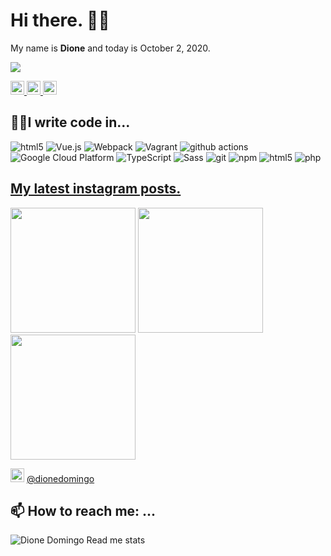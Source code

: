 # Hi there. 👌🏻

My name is **Dione** and today is October 2, 2020.

![](https://komarev.com/ghpvc/?username=dionedomingo&color=blue&style=flat-square&label=PROFILE+VIEWS)

<p>
    <a href="https://www.linkedin.com/dk/dionedomingo/">
        <img alt="Dione Domingo" width="22px" src="https://cdn.jsdelivr.net/npm/simple-icons@v3/icons/linkedin.svg" />
    </a>
    <a href="https://twitter.com/dionedomingo">
        <img alt="Dione's Leetcode" width="22px" src="https://cdn.jsdelivr.net/npm/simple-icons@v3/icons/twitter.svg" />
    </a>
    <a href="https://medium.com/@dionedomingo">
        <img alt="Dione's Medium" width="22px" src="https://cdn.jsdelivr.net/npm/simple-icons@v3/icons/medium.svg" />
    </a>
</p>

## 👨‍💻I write code in...

<img alt="html5" src="https://img.shields.io/badge/-HTML5-E34F26?style=flat-square&logo=html5&logoColor=white" /> <img alt="Vue.js" src="https://img.shields.io/badge/-Vue-42b883?style=flat-square&logo=vue.js&logoColor=white" /> <img alt="Webpack" src="https://img.shields.io/badge/-Webpack-8DD6F9?style=flat-square&logo=webpack&logoColor=white" /> <img alt="Vagrant" src="https://img.shields.io/badge/-Vagrant-1563ff?style=flat-square&logo=vagrant&logoColor=white" /> <img alt="github actions" src="https://img.shields.io/badge/-Github_Actions-2088FF?style=flat-square&logo=github-actions&logoColor=white" /> <img alt="Google Cloud Platform" src="https://img.shields.io/badge/-Google_Cloud_Platform-1a73e8?style=flat-square&logo=google-cloud&logoColor=white" /> <img alt="TypeScript" src="https://img.shields.io/badge/-TypeScript-007ACC?style=flat-square&logo=typescript&logoColor=white" /> <img alt="Sass" src="https://img.shields.io/badge/-Sass-CC6699?style=flat-square&logo=sass&logoColor=white" /> <img alt="git" src="https://img.shields.io/badge/-Git-F05032?style=flat-square&logo=git&logoColor=white" /> <img alt="npm" src="https://img.shields.io/badge/-NPM-CB3837?style=flat-square&logo=npm&logoColor=white" /> <img alt="html5" src="https://img.shields.io/badge/-HTML5-E34F26?style=flat-square&logo=html5&logoColor=white" /> <img alt="php" src="https://img.shields.io/badge/-php-474A8A?style=flat-square&logo=PHP&logoColor=white" />


## [My latest instagram posts.](https://instagram.com/dionedomingo) 

<p><img height="200" src="https:&#x2F;&#x2F;scontent-yyz1-1.cdninstagram.com&#x2F;v&#x2F;t51.2885-15&#x2F;sh0.08&#x2F;e35&#x2F;s640x640&#x2F;117739797_225512838794728_6523845046874179652_n.jpg?_nc_ht&#x3D;scontent-yyz1-1.cdninstagram.com&amp;_nc_cat&#x3D;104&amp;_nc_ohc&#x3D;SuTYrIZP1EEAX_gurg6&amp;oh&#x3D;b2d7510ddb8aaad2361c35f587cc7c69&amp;oe&#x3D;5FA0033E" /> <img height="200" src="https:&#x2F;&#x2F;scontent-yyz1-1.cdninstagram.com&#x2F;v&#x2F;t51.2885-15&#x2F;sh0.08&#x2F;e35&#x2F;s640x640&#x2F;93942286_858077541375288_1128394927490267151_n.jpg?_nc_ht&#x3D;scontent-yyz1-1.cdninstagram.com&amp;_nc_cat&#x3D;100&amp;_nc_ohc&#x3D;zyo4F_UDkq4AX_U-k13&amp;oh&#x3D;24924caeab706aef8d0bb220567236cb&amp;oe&#x3D;5F9EE571" /> <img height="200" src="https:&#x2F;&#x2F;scontent-yyz1-1.cdninstagram.com&#x2F;v&#x2F;t51.2885-15&#x2F;e35&#x2F;93794420_2257065311268249_4500808362806558166_n.jpg?_nc_ht&#x3D;scontent-yyz1-1.cdninstagram.com&amp;_nc_cat&#x3D;109&amp;_nc_ohc&#x3D;A-r_brZbnA8AX8Q3wZV&amp;_nc_tp&#x3D;18&amp;oh&#x3D;b8cbd07db29fabc5166b84d7bf87d84a&amp;oe&#x3D;5F7982F0" /></p>

<img alt="Dione's Instagram" width="22px" src="https://cdn.jsdelivr.net/npm/simple-icons@v3/icons/instagram.svg" /> [@dionedomingo](https://instagram.com/dionedomingo) 

## 📫 How to reach me: ...



![Dione Domingo Read me stats](https://github-readme-stats.vercel.app/api?username=dionedomingo)


<!--
**dionedomingo/dionedomingo** is a ✨ _special_ ✨ repository because its `README.md` (this file) appears on your GitHub profile.

Here are some ideas to get you started:

- 🔭 I’m currently working on ...
- 🌱 I’m currently learning ...
- 👯 I’m looking to collaborate on ...
- 🤔 I’m looking for help with ...
- 💬 Ask me about ...
- 📫 How to reach me: ...
- 😄 Pronouns: ...
- ⚡ Fun fact: ...
-->
